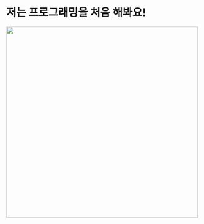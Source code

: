# 저는 프로그래밍을 처음 해봐요!
<img src = "https://octodex.github.com/images/privateinvestocat.jpg" width = "500" >
